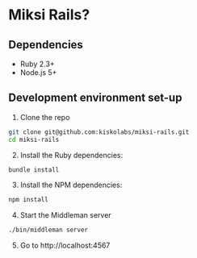 # Miksi Rails?

## Dependencies

* Ruby 2.3+
* Node.js 5+

## Development environment set-up

1. Clone the repo

  ```sh
  git clone git@github.com:kiskolabs/miksi-rails.git
  cd miksi-rails
  ```

2. Install the Ruby dependencies:

  ```sh
  bundle install
  ```

3. Install the NPM dependencies:

  ```sh
  npm install
  ```

4. Start the Middleman server

  ```sh
  ./bin/middleman server
  ```

5. Go to http://localhost:4567
